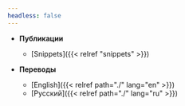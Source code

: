 ```yaml
---
headless: false
---
```


- **Публикации**
  - [Snippets]({{< relref "snippets" >}})

- **Переводы**
  - [English]({{< relref path="./" lang="en" >}})
  - [Русский]({{< relref path="./" lang="ru" >}})
